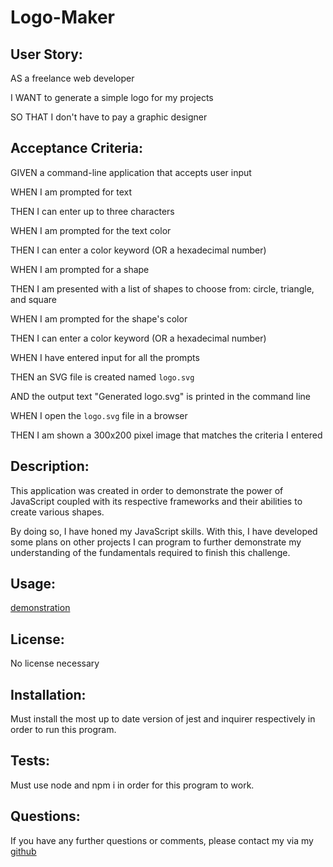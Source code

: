 # Logo-Maker

## User Story:

AS a freelance web developer

I WANT to generate a simple logo for my projects

SO THAT I don't have to pay a graphic designer

## Acceptance Criteria:

GIVEN a command-line application that accepts user input

WHEN I am prompted for text

THEN I can enter up to three characters

WHEN I am prompted for the text color

THEN I can enter a color keyword (OR a hexadecimal number)

WHEN I am prompted for a shape

THEN I am presented with a list of shapes to choose from: circle, triangle, and square

WHEN I am prompted for the shape's color

THEN I can enter a color keyword (OR a hexadecimal number)

WHEN I have entered input for all the prompts

THEN an SVG file is created named `logo.svg`

AND the output text "Generated logo.svg" is printed in the command line

WHEN I open the `logo.svg` file in a browser

THEN I am shown a 300x200 pixel image that matches the criteria I entered

## Description:

This application was created in order to demonstrate the power of JavaScript coupled with its respective frameworks and their abilities to create various shapes.

By doing so, I have honed my JavaScript skills. With this, I have developed some plans on other projects I can program to further demonstrate my understanding of the fundamentals required to finish this challenge.

## Usage:

[demonstration](https://github.com/JamieThompson101/Logo-Maker/assets/130515437/b6456eeb-8d5c-465a-b911-8383ffb344c2)

## License: 

No license necessary

## Installation:

Must install the most up to date version of jest and inquirer respectively in order to run this program.

## Tests:

Must use node and npm i in order for this program to work.

## Questions:

If you have any further questions or comments, please contact my via my [github](https://github.com/JamieThompson101)
